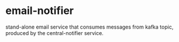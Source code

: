 # email-notifier
stand-alone email service that consumes messages from kafka topic, produced by the central-notifier service.
